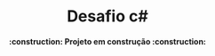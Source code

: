 <h1 align="center"> Desafio c# </h1>

<h4 align="center"> 
    :construction:  Projeto em construção  :construction:
</h4>
